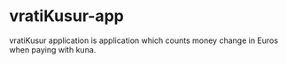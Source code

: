 # vratiKusur-app
vratiKusur application is application which counts money change in Euros when paying with kuna.
